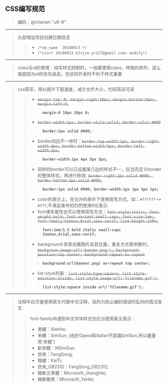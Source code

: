## CSS编写规范

> 编码：@charset "utf-8"

------

> 头部增加项目创建日期信息 
>> - `/*xm_name  20180913 */ ` 
>> - `/*start 20180913 GJ<jie.yr127@gmail.com> modify*/`

------ 

> class与id的使用：纯写样式控制时，一般都使用class，特殊的除外，这么做是因为id的优先级高，在协同开发时不利于样式重置

------

> css简写，用以提升下载速度，减少文件大小，代码简洁可读
>> - ~~`margin-top：0; margin-right:10px; margin-bottom:10px; margin-left:0;`~~
>>> __`margin:0 10px 10px 0;`__
>> - ~~`border-width:2px; border-style:solid; border-color:#000`~~
>>> __`border:2px solid #000;`__
>> - border四边不一样时：~~`border-top-width:1px; border-right-width:4px; border-bottom-width:5px; border-left-width:3px;`~~
>>> __`border-width:1px 4px 5px 3px;`__
>> - 同样的border可以只设置某几边的样式不一，应当先定义border的整体样式，再进行修改: ~~`border-right:2px solid #000; border-bottom:3px solid #000;`~~
>>> __`border:1px solid #000; border-width:1px 2px 3px 1px;`__
>> - color的表示上，在允许的条件下使用简写方式，如：`#ffffff`--> `#fff`;不满足条件的仍然使用6位表示.  
>> - font诸多属性也可以使用简写方式：~~`font-style:italic; font-weight:bold; font-variant:small-caps; font-size:1em; font-family:SimSun,Arial,sans-serif; line-height:150%;`~~
>>> __`font:1em/1.5 bold italic small-caps SimSun,Arial,sans-serif;`__
>> - background:背景设置图片及其位置，重复方式等参数时，~~`backgroun-image:url('banner.png'); background-position:top center; background-repeat:no-repeat`~~
>>> __`background:url(banner.png) no-repeat top center;`__
>> - list-style列表：~~`list-style-type:square; list-style-position:inside; list-style-image:url('filename.gif');`~~
>>> __`list-style:square inside url('filename.gif');`__

------

> 注释中应尽量使用英文代替中文注释，目的为防止编码错误时乱码的情况发生.
>> font-family中遇到中文字体样式也应当使用英文表示：
>> - 黑體：SimHei;
>> - 宋體：SimSun;  [由於Opera和Safari不認識SimSun,所以盡量用'宋體']
>> - 新宋體：NSimSun;
>> - 仿宋：FangSong;
>> - 楷體：KaiTi;
>> - 仿宋_GB2312：FangSong_GB2312;
>> - 微軟正黑體：Microsoft_JhengHei;
>> - 微軟雅黑：Microsoft_YaHei;

